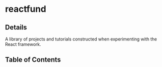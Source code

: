 # reactfund

## Details
A library of projects and tutorials constructed when experimenting with the React framework.

## Table of Contents
